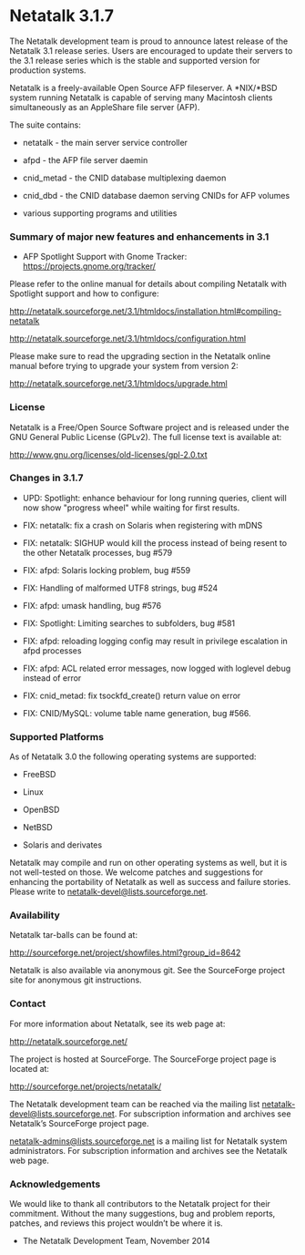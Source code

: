 # Netatalk 3.1.7

The Netatalk development team is proud to announce latest release of the
Netatalk 3.1 release series. Users are encouraged to update their
servers to the 3.1 release series which is the stable and supported
version for production systems.

Netatalk is a freely-available Open Source AFP fileserver. A \*NIX/\*BSD
system running Netatalk is capable of serving many Macintosh clients
simultaneously as an AppleShare file server (AFP).

The suite contains:

- netatalk - the main server service controller

- afpd - the AFP file server daemin

- cnid_metad - the CNID database multiplexing daemon

- cnid_dbd - the CNID database daemon serving CNIDs for AFP volumes

- various supporting programs and utilities

### Summary of major new features and enhancements in 3.1

- AFP Spotlight Support with Gnome Tracker:
  <https://projects.gnome.org/tracker/>

Please refer to the online manual for details about compiling Netatalk
with Spotlight support and how to configure:

<http://netatalk.sourceforge.net/3.1/htmldocs/installation.html#compiling-netatalk>

<http://netatalk.sourceforge.net/3.1/htmldocs/configuration.html>

Please make sure to read the upgrading section in the Netatalk online
manual before trying to upgrade your system from version 2:

<http://netatalk.sourceforge.net/3.1/htmldocs/upgrade.html>

### License

Netatalk is a Free/Open Source Software project and is released under
the GNU General Public License (GPLv2). The full license text is
available at:

<http://www.gnu.org/licenses/old-licenses/gpl-2.0.txt>

### Changes in 3.1.7

- UPD: Spotlight: enhance behaviour for long running queries, client
  will now show "progress wheel" while waiting for first results.

- FIX: netatalk: fix a crash on Solaris when registering with mDNS

- FIX: netatalk: SIGHUP would kill the process instead of being resent
  to the other Netatalk processes, bug \#579

- FIX: afpd: Solaris locking problem, bug \#559

- FIX: Handling of malformed UTF8 strings, bug \#524

- FIX: afpd: umask handling, bug \#576

- FIX: Spotlight: Limiting searches to subfolders, bug \#581

- FIX: afpd: reloading logging config may result in privilege escalation
  in afpd processes

- FIX: afpd: ACL related error messages, now logged with loglevel debug
  instead of error

- FIX: cnid_metad: fix tsockfd_create() return value on error

- FIX: CNID/MySQL: volume table name generation, bug \#566.

### Supported Platforms

As of Netatalk 3.0 the following operating systems are supported:

- FreeBSD

- Linux

- OpenBSD

- NetBSD

- Solaris and derivates

Netatalk may compile and run on other operating systems as well, but it
is not well-tested on those. We welcome patches and suggestions for
enhancing the portability of Netatalk as well as success and failure
stories. Please write to <netatalk-devel@lists.sourceforge.net>.

### Availability

Netatalk tar-balls can be found at:

<http://sourceforge.net/project/showfiles.html?group_id=8642>

Netatalk is also available via anonymous git. See the SourceForge
project site for anonymous git instructions.

### Contact

For more information about Netatalk, see its web page at:

<http://netatalk.sourceforge.net/>

The project is hosted at SourceForge. The SourceForge project page is
located at:

<http://sourceforge.net/projects/netatalk/>

The Netatalk development team can be reached via the mailing list
<netatalk-devel@lists.sourceforge.net>. For subscription information and
archives see Netatalk’s SourceForge project page.

<netatalk-admins@lists.sourceforge.net> is a mailing list for Netatalk
system administrators. For subscription information and archives see the
Netatalk web page.

### Acknowledgements

We would like to thank all contributors to the Netatalk project for
their commitment. Without the many suggestions, bug and problem reports,
patches, and reviews this project wouldn’t be where it is.

- The Netatalk Development Team, November 2014
